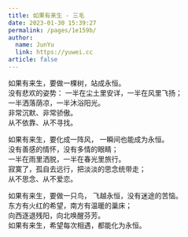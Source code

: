 ```yaml
---
title: 如果有来生 - 三毛
date: 2023-01-30 15:39:27
permalink: /pages/1e159b/
author: 
  name: JunYu
  link: https://yuwei.cc
article: false
---
```

如果有来生，要做一棵树，站成永恒。  
没有悲欢的姿势： 一半在尘土里安详，一半在风里飞扬；  
一半洒落荫凉，一半沐浴阳光。  
非常沉默、非常骄傲。  
从不依靠、从不寻找。

如果有来生，要化成一阵风， 一瞬间也能成为永恒。  
没有善感的情怀，没有多情的眼睛；  
一半在雨里洒脱，一半在春光里旅行。  
寂寞了，孤自去远行，把淡淡的思念统带走；  
从不思念、从不爱恋。

如果有来生，要做一只鸟， 飞越永恒，没有迷途的苦恼。  
东方有火红的希望，南方有温暖的巢床；  
向西逐退残阳，向北唤醒芬芳。  
如果有来生，希望每次相遇，都能化为永恒。
